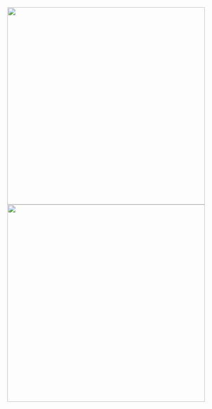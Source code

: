 <img src="https://github.com/user-attachments/assets/e81700ff-14d2-4b29-96cc-18bdc85cd39c" width="450"/>
<img src="https://github.com/user-attachments/assets/e17e376c-6f7d-45ea-b92e-c7b343b5bd19" width="450"/>
